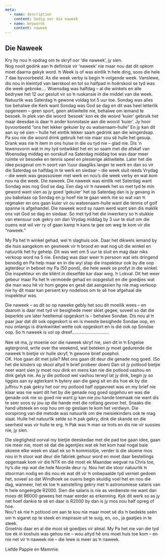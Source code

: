 ```yaml
---
meta:
  - name: description
    content: Gedig oor die naweek
  - name: keywords
    content: naweek
---
```

## Die Naweek


Kry hy nou ŉ opdrag om te skryf oor ‘die naweek’, jy sien.  
Nog nooit gedink aan ŉ definisie vir ‘naweek’ nie maar nou dat dit opkom moet daarna gekyk word.   ŉ Week is of was eintlik ŉ hele ding,  soos die hele 7 dae byvoorbeeld.  As die week verby is begin ŉ volgende week.  Vanslewe,  dis nou in kleintyd van laerskool en tot so halfpad in hoërskool se tyd was die week gebroke…. Woensdag was halfdag – al die winkels en alle bedrywe het 12 uur gesluit vir so ŉ ruskansie in die middel van die week.  Natuurlik was Saterdag ŉ gewone voldag tot 5 uur toe. Sondag was alles toe behalwe die Kerk want Sondag was God se dag en dit was heel letterlik opgeneem – geen sport, geen aktiwiteite nie,   behalwe om iemand te besoek. In plek van die woord ‘besoek’ kon ek die woord ‘kuier’ gebruik het maar deesdae is daar ŉ ander konnotasie aan die woord ‘kuier’.   Jy hoor byvoorbeeld “ons het lekker gekuier by ou watsenaam-hulle” En jy kan dit aan sy oë sien – hulle het eintlik lekker saam gedrink aan die wingerdsap.   Pa sou nie die woord drink gebruik het nie maar sou sê hulle het gesuip. Drank was nie ŉ item in ons huise in die ou tyd nie – glad nie.  Dis ‘n lewensvorm wat in my tyd ontwikkel het en so saam met die afskaf van Woensdag middag en oorskuif na Saterdag middag toe was daar meer ruimte vir besoeke en tennis speel en plesierige aktiwiteite. Later het die idee posgevat om ŉ soort van ½uur daagliks langer te werk en dan so vir die Saterdag se halfdag in te werk en siedaar – die week sluit reeds Vrydag – die week was geassosieer met werk en nou’s die week verby en wat kom nou na die week. Die naweek.  Die naweek was eintlik net Saterdag want Sondag was nog God se dag. Een dag vir ŉ naweek het so met tyd te min geword want sien as jy goed ‘gekuier’ het op Saterdag dan is jy gevang in jou babelaas op Sondag en jy hoef nie te gaan werk nie so wat van ŉ regmaker en ons gaan kuier vir ou watsenaam-hulle want die tennis of golf spanne is afgehandel.  Die naweek word sy naam werd want sien dis maklik ons vat God se dag en siedaar.  So met tyd het die inwerkery so ŉ stukkie van etensuur ook gekry om dan Vrydag middag by 3 uur te sluit om die ouens wat wil ver ry of gaan kamp ŉ kans te gee om weg te kom vir die “naweek.”  


My Pa het ŉ winkel gehad, wel ŉ slaghuis ook.   Daar het dikwels iemand by die huis aangekom en gesmeek vir ŉ brood en wat nog uit die winkel en natuurlik het hy gehelp.  Dit was wet om 5 uur te sluit en mag daar niks verkoop word na 5 nie. Eendag was daar weer ŉ persoon wat iets dringend benodig en Pa help maar en in die wyl stap die inspekteur ook by die oop agterdeur in beboet my Pa (50 pond), die hele week se profyt in die winkel. Die inspekteur en die kliënt in dieselfde kar daar weg. ŉ Lokval.  Dit het weer gebeur maar Pa het ŉ vermoede gehad en oopgesluit en die goedjies wat die man wou hê vir hom gegee en gesê dat aangesien hy nie mag verkoop nie hy dit maar kan persent kry nodeloos om te sê hoe afgehaal die inspekteur was.  

Die naweek – as dit so op naweke gebly het sou dit moeilik wees – en daarom is daar met tyd vir besighede meer skiet gegee, soveel so dat die beperkte ure later heeltemal opgeskort is – behalwe Sondae.  Dis nou al ŉ paar jaar dat dit ook opgeskort is en is meeste besighede Sondae oop, en nou onlangs is drankwinkel wette ook opgeskort en is dié ook op Sondae oop. So ŉ naweek is vol op dreef…………………………

Nee sê ma, jy moenie oor die naweek skryf nie,  sien dit in ŉ Engelse agtergrond, write over the weekend,  wat beteken jy moet gedurende die naweek ŉ bietjie vir hulle skryf, ŉ gewone brief poephol.  
OK. Hoe gaan dit met julle? Met ons gaan dit deur die genade nog goed. (So het die kinders op skool altyd ŉ brief probeer doen)      Dan sit jy potlood bietjie neer want sien jy moet nou dink en mens kan nie die potlood vashou en dink gelyk nie.  As jy die potlood wel vashou terwyl lat jy dink, begin jy so liggies aan sy agterkant ŉ bytery aan die gang sit en dis hoe ek by die juffrou ŉ pak gekry het oor my potlood half opgevreet was en my brief nie klaar was nie want dit het by die genade nog goed opgehou en was die genade ook nie so goed nie want jy kan nie jou hande toemaak nie want dis te seer soos sy jou op die hande met die rottang gevoer het.   Snaaks die hand uitsteek en oop hou om op geslaan te kom het verdwyn.  Die oorsprong van dié metode was natuurlik om die meisiekinders ook te mag slaat.  Hulle het natuurlik selde so ŉ pak gekry,  dink die skande en die seerheid was vir hulle te erg. ŉ Pak was ŉ man se trots en dis nie vir sussies nie, jy sien.  
  
Die slegtigheid oorval my bietjie deeskedae met die pad toe gaan idee, gaan nie meer nie, moet sê dat die agentjies wat ek het kom haal nogal baie skoene elke week en slaat ek so ŉ kommisitjie,   verder is die skoene mos nou in ŉ stoor wat deur die fabriek gehuur word en moet daar bestellings opgemaak kom vir die NTK en dié moet ek Maandae wegvat na Chris toe, hy’s die rep wat die hele Noorde deur ry. Nou het die stoor natuurlik ŉ stoorman nodig en dis nou ek wat dit vir ŉ onbepaalde tyd verniet gedoen het, soveel so dat Windhoek se ouens begin skuldig voel het en nou die dag, wanneer,  het ek toe ŉ aanstelling gekry met ŉ astronomiese salaris van ŉ hele ongeërgde R2000.  Sien die salaris is nie as verdienste nie want dan moes dit R6000 gewees het maar eerder as erkenning.  Kyk dit werk so as jy net hoef dankie te sê en daar is R2000 by dan is jy mos nou half opreg of hoe.  
Nou’t ek nie ŉ potlood om aan te kou nie maar moet sê dis ŉ bedekte seën om ŉ sigaret op te steek en inspirasie uit te suig, en,  oo., ja gaatjies in te steek.  
Groetnis daar en al die mooi sê goedjies vir almal. My Pa het nie van die tyd toe ek in koshuis was gehou nie – wou altyd hê ons moet huis toe kom – en nie net vir ŉ naweek nie – die lewe is meer as ŉ naweek.  

Liefde Pappie en Mammie.

